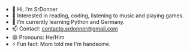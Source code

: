 - 👋 Hi, I’m SrDonner
- 👀 Interested in reading, coding, listening to music and playing games.
- 🌱 I’m currently learning Python and Germany.
- 📫 Contact: contacto.srdonner@gmail.com
- 😄 Pronouns: He/Him
- ⚡ Fun fact: Mom told me I'm handsome.

<!---
SrDonner/SrDonner is a ✨ special ✨ repository because its `README.md` (this file) appears on your GitHub profile.
You can click the Preview link to take a look at your changes.
--->
